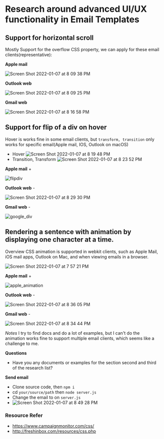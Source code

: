 # Research around advanced UI/UX functionality in Email Templates

## Support for horizontal scroll
Mostly Support for the overflow CSS property, we can apply for these email clients(representative):

**Apple mail**

![Screen Shot 2022-01-07 at 8 09 38 PM](https://user-images.githubusercontent.com/94039579/148549147-376af230-3520-486b-b10e-880741ac3608.png)

**Outlook web**

![Screen Shot 2022-01-07 at 8 09 25 PM](https://user-images.githubusercontent.com/94039579/148549209-9d965b2d-f111-4bd8-ab99-1046f7e0905d.png)

**Gmail web**

![Screen Shot 2022-01-07 at 8 16 58 PM](https://user-images.githubusercontent.com/94039579/148549464-482afda0-f74f-41f1-9d6b-1e81bb152bc4.png)


## Support for flip of a div on hover
Hover is works fine in some email clients, but `transform, transition` only works for specific email(Apple mail, IOS, Outlook on macOS)
  - Hover
  ![Screen Shot 2022-01-07 at 8 19 48 PM](https://user-images.githubusercontent.com/94039579/148549850-950a79b4-fb1d-4472-9899-9bcb89acba4b.png)
  - Transition, Transform
  ![Screen Shot 2022-01-07 at 8 23 52 PM](https://user-images.githubusercontent.com/94039579/148550545-63168662-a464-4b40-b765-b956e6dbf3a9.png)

**Apple mail** +

![flipdiv](https://user-images.githubusercontent.com/94039579/148551066-bf66518f-92a8-494d-a48c-975b862b4140.gif)


**Outlook web** -

![Screen Shot 2022-01-07 at 8 29 30 PM](https://user-images.githubusercontent.com/94039579/148550837-c463488c-8105-41ba-b0b7-a06ac834d8d8.png)

**Gmail web** - 

![google_div](https://user-images.githubusercontent.com/94039579/148551166-8fe596bd-46f1-49f7-b043-0b38fe156ca6.gif)


## Rendering a sentence with animation by displaying one character at a time.

Overview CSS animation is supported in webkit clients, such as Apple Mail, iOS mail apps, Outlook on Mac, and when viewing emails in a browser.

![Screen Shot 2022-01-07 at 7 57 21 PM](https://user-images.githubusercontent.com/94039579/148547179-ff060bbd-a6f6-4488-9f2e-905e74ab7964.png)

**Apple mail** +

![apple_animation](https://user-images.githubusercontent.com/94039579/148551755-43b26ce4-41dd-4a28-8227-2ea4d9c4be1f.gif)

**Outlook web** -

![Screen Shot 2022-01-07 at 8 36 05 PM](https://user-images.githubusercontent.com/94039579/148551696-667836d3-b58e-4470-b67e-a5383a615da2.png)


**Gmail web** -

![Screen Shot 2022-01-07 at 8 34 44 PM](https://user-images.githubusercontent.com/94039579/148551730-d5827511-f0a3-4614-a6ac-9049b1304568.png)

*Notes* I try to find docs and do a lot of examples, but I can't do the animation works fine to support multiple email clients, which seems like a challenge to me.

**Questions**
 - Have you any documents or examples for the section second and third of the research list?

**Send email**
 - Clone source code, then `npm i`
 - cd `your/source/path` then `node server.js`
 - Change the email to on `server.js`
 - ![Screen Shot 2022-01-07 at 8 49 28 PM](https://user-images.githubusercontent.com/94039579/148553155-c5e03dc3-3f3b-439f-91e3-aad38e4d7f07.png)


### Resource Refer
- https://www.campaignmonitor.com/css/
- http://freshinbox.com/resources/css.php
